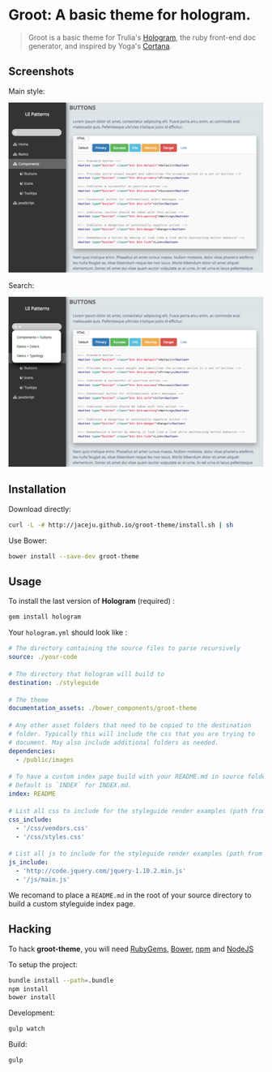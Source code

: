# Groot: A basic theme for hologram.

> Groot is a basic theme for Trulia's [Hologram](https://github.com/trulia/hologram), the ruby front-end doc generator, and inspired by Yoga's [Cortana](https://github.com/Yago/Cortana).

## Screenshots

Main style:

![](screenshot/main.png)

Search:

![](screenshot/search.png)

## Installation

Download directly:

```bash
curl -L -# http://jaceju.github.io/groot-theme/install.sh | sh
```

Use Bower:

```bash
bower install --save-dev groot-theme
```

## Usage

To install the last version of **Hologram** (required) :

```bash
gem install hologram
```

Your `hologram.yml` should look like :

```yaml
# The directory containing the source files to parse recursively
source: ./your-code

# The directory that hologram will build to
destination: ./styleguide

# The theme
documentation_assets: ./bower_components/groot-theme

# Any other asset folders that need to be copied to the destination
# folder. Typically this will include the css that you are trying to
# document. May also include additional folders as needed.
dependencies:
  - /public/images

# To have a custom index page build with your README.md in source folder.
# Default is `INDEX` for INDEX.md.
index: README

# List all css to include for the styleguide render examples (path from styleguide directory)
css_include:
  - '/css/vendors.css'
  - '/css/styles.css'

# List all js to include for the styleguide render examples (path from styleguide directory)
js_include:
  - 'http://code.jquery.com/jquery-1.10.2.min.js'
  - '/js/main.js'
```

We recomand to place a `README.md` in the root of your source directory to build a custom styleguide index page.

## Hacking

To hack **groot-theme**, you will need [RubyGems](http://rubygems.org/), [Bower](bower.io),  [npm](https://www.npmjs.org) and [NodeJS](http://nodejs.org/)

To setup the project:

```bash
bundle install --path=.bundle
npm install
bower install
```

Development:

```bash
gulp watch
```

Build:

```bash
gulp
```
